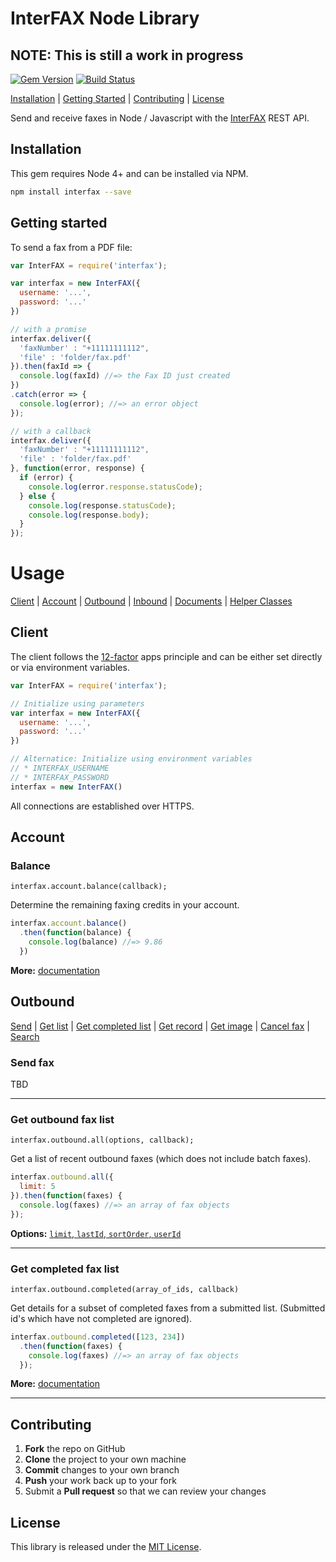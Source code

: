 # InterFAX Node Library

## NOTE: This is still a work in progress

[![Gem Version](https://badge.fury.io/js/interfax.svg)](https://badge.fury.io/js/interfax) [![Build Status](https://travis-ci.org/interfax/interfax-nodejs.svg?branch=master)](https://travis-ci.org/interfax/interfax-nodejs)

[Installation](#installation) | [Getting Started](#getting-started) | [Contributing](#contributing) | [License](#license)

Send and receive faxes in Node / Javascript with the [InterFAX](https://www.interfax.net/en/dev) REST API.

## Installation

This gem requires Node 4+ and can be installed via NPM.

```sh
npm install interfax --save
```

## Getting started

To send a fax from a PDF file:

```js
var InterFAX = require('interfax');

var interfax = new InterFAX({
  username: '...',
  password: '...'
})

// with a promise
interfax.deliver({
  'faxNumber' : "+11111111112",
  'file' : 'folder/fax.pdf'
}).then(faxId => {
  console.log(faxId) //=> the Fax ID just created
})
.catch(error => {
  console.log(error); //=> an error object
});

// with a callback
interfax.deliver({
  'faxNumber' : "+11111111112",
  'file' : 'folder/fax.pdf'
}, function(error, response) {
  if (error) {
    console.log(error.response.statusCode);
  } else {
    console.log(response.statusCode);
    console.log(response.body);
  }
});
```

# Usage

[Client](#client) | [Account](#account) | [Outbound](#outbound) | [Inbound](#inbound) | [Documents](#documents) | [Helper Classes](#helper-classes)

## Client

The client follows the [12-factor](http://12factor.net/config) apps principle and can be either set directly or via environment variables.

```js
var InterFAX = require('interfax');

// Initialize using parameters
var interfax = new InterFAX({
  username: '...',
  password: '...'
})

// Alternatice: Initialize using environment variables
// * INTERFAX_USERNAME
// * INTERFAX_PASSWORD
interfax = new InterFAX()
```

All connections are established over HTTPS.

## Account

### Balance

`interfax.account.balance(callback);`

Determine the remaining faxing credits in your account.

```js
interfax.account.balance()
  .then(function(balance) {
    console.log(balance) //=> 9.86
  })
```

**More:** [documentation](https://www.interfax.net/en/dev/rest/reference/3001)

## Outbound

[Send](#send-fax) | [Get list](#get-outbound-fax-list) | [Get completed list](#get-completed-fax-list) | [Get record](#get-outbound-fax-record) | [Get image](#get-outbound-fax-image) | [Cancel fax](#cancel-a-fax) | [Search](#search-fax-list)

### Send fax

TBD

---

### Get outbound fax list

`interfax.outbound.all(options, callback);`

Get a list of recent outbound faxes (which does not include batch faxes).

```js
interfax.outbound.all({
  limit: 5
}).then(function(faxes) {
  console.log(faxes) //=> an array of fax objects
});
```

**Options:** [`limit`, `lastId`, `sortOrder`, `userId`](https://www.interfax.net/en/dev/rest/reference/2920)

---

### Get completed fax list

`interfax.outbound.completed(array_of_ids, callback)`

Get details for a subset of completed faxes from a submitted list. (Submitted id's which have not completed are ignored).

```js
interfax.outbound.completed([123, 234])
  .then(function(faxes) {
    console.log(faxes) //=> an array of fax objects
  });
```

**More:** [documentation](https://www.interfax.net/en/dev/rest/reference/2972)

---

## Contributing

 1. **Fork** the repo on GitHub
 2. **Clone** the project to your own machine
 3. **Commit** changes to your own branch
 4. **Push** your work back up to your fork
 5. Submit a **Pull request** so that we can review your changes

## License

This library is released under the [MIT License](LICENSE).
